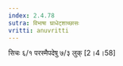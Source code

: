 ```yaml
---
index: 2.4.78
sutra: विभाषा घ्राधेट्शाच्छासः
vritti: anuvritti
---
```


 सिचः ६/१ परस्मैपदेषु ७/३ लुक् [2।4।58]